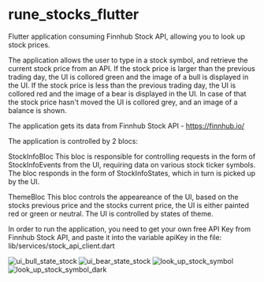 # rune_stocks_flutter
Flutter application consuming Finnhub Stock API, allowing you to look up stock prices.

The application allows the user to type in a stock symbol, and retrieve the current stock price from an API.
If the stock price is larger than the previous trading day, the UI is collored green and the image of a bull
is displayed in the UI.
If the stock price is less than the previous trading day, the UI is collored red and the image of a bear
is displayed in the UI.
In case of that the stock price hasn't moved the UI is collored grey, and an image of a balance is shown.

The application gets its data from Finnhub Stock API - https://finnhub.io/

The application is controlled by 2 blocs:

StockInfoBloc
This bloc is responsible for controlling requests in the form of StockInfoEvents from the UI, requiring data on
various stock ticker symbols. The bloc responds in the form of StockInfoStates, which in turn is picked up by
the UI.

ThemeBloc
This bloc controls the appeareance of the UI, based on the stocks previous price and the stocks current price, the 
UI is either painted red or green or neutral. The UI is controlled by states of theme.

In order to run the application, you need to get your own free API Key from Finnhub Stock API,
and paste it into the variable apiKey in the file: lib/services/stock_api_client.dart

![ui_bull_state_stock](/ui_bull_state_stock.png)
![ui_bear_state_stock](/ui_bear_state_stock.png)
![look_up_stock_symbol](/look_up_stock_symbol.png)
![look_up_stock_symbol_dark](/look_up_stock_symbol_dark.png)
